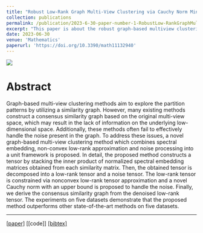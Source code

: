 ```yaml
---
title: "Robust Low-Rank Graph Multi-View Clustering via Cauchy Norm Minimization"
collection: publications
permalink: /publication/2023-6-30-paper-number-1-RobustLow-RankGraphMulti-ViewClusteringviaCauchyNormMinimization
excerpt: "This paper is about the robust graph-based multiview clustering. A novel multi-view clustering method referred to as RLGMC is proposed. In this method, we combine spectral embedding, low-rank tensor learning and noise constraints into a unified framework. By learning a robust tensor, the underlying structure implied in multiple views is effectively captured."
date: 2023-06-30
venue: 'Mathematics'
paperurl: 'https://doi.org/10.3390/math11132940'
---
```


<img src='https://lttgenius.github.io/puxinyu.github.io/images/flow.png'>

Abstract
===
Graph-based multi-view clustering methods aim to explore the partition patterns by utilizing a similarity graph. However, many existing methods construct a consensus similarity graph based on the original multi-view space, which may result in the lack of information on the underlying low-dimensional space. Additionally, these methods often fail to effectively handle the noise present in the graph. To address these issues, a novel graph-based multi-view clustering method which combines spectral embedding, non-convex low-rank approximation and noise processing into a unit framework is proposed. In detail, the proposed method constructs a tensor by stacking the inner product of normalized spectral embedding matrices obtained from each similarity matrix. Then, the obtained tensor is decomposed into a low-rank tensor and a noise tensor. The low-rank tensor is constrained via nonconvex low-rank tensor approximation and a novel Cauchy norm with an upper bound is proposed to handle the noise. Finally, we derive the consensus similarity graph from the denoised low-rank tensor. The experiments on five datasets demonstrate that the proposed method outperforms other state-of-the-art methods on five datasets.


---
[[paper]](https://doi.org/10.3390/math11132940)
[[code]]
[[bibtex]](https://lttgenius.github.io/puxinyu.github.io/files/mathematics-v11-i13_20231207.bib)
